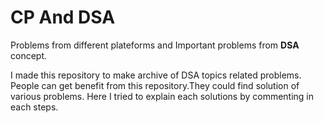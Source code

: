 # CP And DSA 
Problems from different plateforms and Important problems from <strong>DSA</strong> concept.

I made this repository to make archive of DSA topics related problems. People can get benefit from this repository.They could find solution of various problems. Here I tried to explain each solutions by commenting in each steps.

